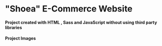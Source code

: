 # "Shoea" E-Commerce Website
####  Project created with HTML , Sass and JavaScript without using third party libraries

#### Project Images
